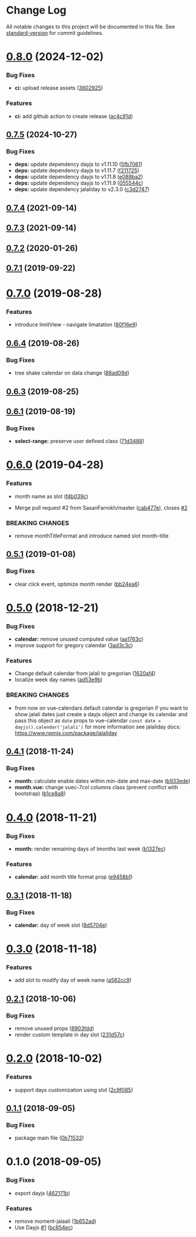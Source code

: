 # Change Log

All notable changes to this project will be documented in this file. See [standard-version](https://github.com/conventional-changelog/standard-version) for commit guidelines.

<a name="0.8.0"></a>
# [0.8.0](https://github.com/Hossein-Mirazimi/vue-calendar/compare/v0.7.5...v0.8.0) (2024-12-02)


### Bug Fixes

* **ci:** upload release assets ([3602925](https://github.com/Hossein-Mirazimi/vue-calendar/commit/3602925))


### Features

* **ci:** add github action to create release ([ac4c91d](https://github.com/Hossein-Mirazimi/vue-calendar/commit/ac4c91d))



<a name="0.7.5"></a>
## [0.7.5](https://github.com/alibaba-aero/vue-calendar/compare/v0.7.4...v0.7.5) (2024-10-27)


### Bug Fixes

* **deps:** update dependency dayjs to v1.11.10 ([5fb7061](https://github.com/alibaba-aero/vue-calendar/commit/5fb7061))
* **deps:** update dependency dayjs to v1.11.7 ([f211725](https://github.com/alibaba-aero/vue-calendar/commit/f211725))
* **deps:** update dependency dayjs to v1.11.8 ([e088ba2](https://github.com/alibaba-aero/vue-calendar/commit/e088ba2))
* **deps:** update dependency dayjs to v1.11.9 ([055544c](https://github.com/alibaba-aero/vue-calendar/commit/055544c))
* **deps:** update dependency jalaliday to v2.3.0 ([c3d2747](https://github.com/alibaba-aero/vue-calendar/commit/c3d2747))



<a name="0.7.4"></a>
## [0.7.4](https://github.com/alibaba-aero/vue-calendar/compare/v0.7.3...v0.7.4) (2021-09-14)



<a name="0.7.3"></a>
## [0.7.3](https://github.com/alibaba-aero/vue-calendar/compare/v0.7.2...v0.7.3) (2021-09-14)



<a name="0.7.2"></a>
## [0.7.2](https://github.com/alibaba-aero/vue-calendar/compare/v0.7.1...v0.7.2) (2020-01-26)



<a name="0.7.1"></a>
## [0.7.1](https://github.com/alibaba-aero/vue-calendar/compare/v0.7.0...v0.7.1) (2019-09-22)



<a name="0.7.0"></a>
# [0.7.0](https://github.com/alibaba-aero/vue-calendar/compare/v0.6.4...v0.7.0) (2019-08-28)


### Features

* introduce limitView - navigate limatation ([80f16e9](https://github.com/alibaba-aero/vue-calendar/commit/80f16e9))



<a name="0.6.4"></a>
## [0.6.4](https://github.com/alibaba-aero/vue-calendar/compare/v0.6.3...v0.6.4) (2019-08-26)


### Bug Fixes

* tree shake calendar on data change ([88ad09d](https://github.com/alibaba-aero/vue-calendar/commit/88ad09d))



<a name="0.6.3"></a>
## [0.6.3](https://github.com/alibaba-aero/vue-calendar/compare/v0.6.2...v0.6.3) (2019-08-25)



<a name="0.6.1"></a>
## [0.6.1](https://github.com/alibaba-aero/vue-calendar/compare/v0.6.0...v0.6.1) (2019-08-19)


### Bug Fixes

* **select-range:** preserve user defined class ([71d3488](https://github.com/alibaba-aero/vue-calendar/commit/71d3488))



<a name="0.6.0"></a>
# [0.6.0](https://github.com/alibaba-aero/vue-calendar/compare/v0.5.1...v0.6.0) (2019-04-28)


### Features

* month name as slot ([f4b039c](https://github.com/alibaba-aero/vue-calendar/commit/f4b039c))


* Merge pull request #2 from SasanFarrokh/master ([cab477e](https://github.com/alibaba-aero/vue-calendar/commit/cab477e)), closes [#2](https://github.com/alibaba-aero/vue-calendar/issues/2)


### BREAKING CHANGES

* remove monthTitleFormat and introduce named slot month-title



<a name="0.5.1"></a>
## [0.5.1](https://github.com/alibaba-aero/vue-calendar/compare/v0.5.0...v0.5.1) (2019-01-08)


### Bug Fixes

* clear click event, optimize month render ([bb24ea6](https://github.com/alibaba-aero/vue-calendar/commit/bb24ea6))



<a name="0.5.0"></a>
# [0.5.0](https://github.com/alibaba-aero/vue-calendar/compare/v0.4.1...v0.5.0) (2018-12-21)


### Bug Fixes

* **calendar:** remove unused computed value ([aa1763c](https://github.com/alibaba-aero/vue-calendar/commit/aa1763c))
* improve support for gregory calendar ([3ad3c3c](https://github.com/alibaba-aero/vue-calendar/commit/3ad3c3c))


### Features

* Change default calendar from jalali to gregorian ([1620af4](https://github.com/alibaba-aero/vue-calendar/commit/1620af4))
* localize week day names ([ad53e9b](https://github.com/alibaba-aero/vue-calendar/commit/ad53e9b))


### BREAKING CHANGES

* from now on vue-calendars default calendar is gregorian
if you want to show jalali dates just create a dayjs object and change its calendar
and pass this object as `date` props to vue-calendar
`const date = dayjs().calendar('jalali')`
for more information see jalaliday docs:
https://www.npmjs.com/package/jalaliday



<a name="0.4.1"></a>
## [0.4.1](https://github.com/alibaba-aero/vue-calendar/compare/v0.4.0...v0.4.1) (2018-11-24)


### Bug Fixes

* **month:** calculate enable dates within min-date and max-date ([b933ede](https://github.com/alibaba-aero/vue-calendar/commit/b933ede))
* **month.vue:** change vuec-7col columns class (prevent conflict with bootstrap) ([b1ce8a8](https://github.com/alibaba-aero/vue-calendar/commit/b1ce8a8))



<a name="0.4.0"></a>
# [0.4.0](https://github.com/alibaba-aero/vue-calendar/compare/v0.3.1...v0.4.0) (2018-11-21)


### Bug Fixes

* **month:** render remaining days of lmonths last week ([b1327ec](https://github.com/alibaba-aero/vue-calendar/commit/b1327ec))


### Features

* **calendar:** add month title format prop ([e9458b1](https://github.com/alibaba-aero/vue-calendar/commit/e9458b1))



<a name="0.3.1"></a>
## [0.3.1](https://github.com/alibaba-aero/vue-calendar/compare/v0.3.0...v0.3.1) (2018-11-18)


### Bug Fixes

* **calendar:** day of week slot ([8d5704e](https://github.com/alibaba-aero/vue-calendar/commit/8d5704e))



<a name="0.3.0"></a>
# [0.3.0](https://github.com/alibaba-aero/vue-calendar/compare/v0.2.2...v0.3.0) (2018-11-18)


### Features

* add slot to modify day of week name ([a582cc9](https://github.com/alibaba-aero/vue-calendar/commit/a582cc9))



<a name="0.2.1"></a>
## [0.2.1](https://github.com/alibaba-aero/vue-calendar/compare/v0.2.0...v0.2.1) (2018-10-06)


### Bug Fixes

* remove unused props ([8903fdd](https://github.com/alibaba-aero/vue-calendar/commit/8903fdd))
* render custom template in day slot ([231d57c](https://github.com/alibaba-aero/vue-calendar/commit/231d57c))



<a name="0.2.0"></a>
# [0.2.0](https://github.com/alibaba-aero/vue-calendar/compare/v0.1.1...v0.2.0) (2018-10-02)


### Features

* support days customization using slot ([2c9f085](https://github.com/alibaba-aero/vue-calendar/commit/2c9f085))



<a name="0.1.1"></a>
## [0.1.1](https://github.com/alibaba-aero/vue-calendar/compare/v0.1.0...v0.1.1) (2018-09-05)


### Bug Fixes

* package main file ([0b71532](https://github.com/alibaba-aero/vue-calendar/commit/0b71532))



<a name="0.1.0"></a>
# 0.1.0 (2018-09-05)


### Bug Fixes

* export dayjs ([462171b](https://github.com/alibaba-aero/vue-calendar/commit/462171b))


### Features

* remove moment-jalaali ([1b652ad](https://github.com/alibaba-aero/vue-calendar/commit/1b652ad))
* Use Dayjs [#1](https://github.com/alibaba-aero/vue-calendar/issues/1) ([bc854ec](https://github.com/alibaba-aero/vue-calendar/commit/bc854ec))
